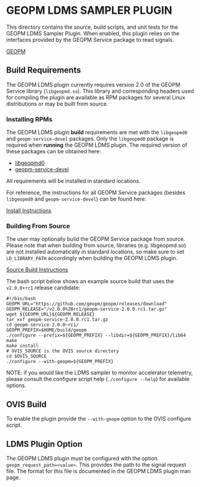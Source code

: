 GEOPM LDMS SAMPLER PLUGIN
=========================

This directory contains the source, build scripts, and unit tests for
the GEOPM LDMS Sampler Plugin.  When enabled, this plugin relies on the
interfaces provided by the GEOPM Service package to read signals.

[GEOPM](https://geopm.github.io)

Build Requirements
------------------

The GEOPM LDMS plugin currently requires version 2.0 of the GEOPM
Service library (``libgeopmd.so``).  This library and corresponding
headers used for compiling the plugin are available as RPM packages
for several Linux distributions or may be built from source.

### Installing RPMs

The GEOPM LDMS plugin **build** requirements are met with the
``libgeopmd0`` and ``geopm-service-devel`` packages. Only the
``libgeopmd0`` package is required when **running** the GEOPM LDMS
plugin. The required version of these packages can be obtained here:
- [libgeopmd0](https://software.opensuse.org/download.html?project=home%3Ageopm%3Arelease-v2.0-candidate&package=libgeopmd0)
- [geopm-service-devel](https://software.opensuse.org/download.html?project=home%3Ageopm%3Arelease-v2.0-candidate&package=geopm-service-devel)

All requirements will be installed in standard locations.

For reference, the instructions for all GEOPM Service packages
(besides ``libgeopmd0`` and ``geopm-service-devel``) can be found
here:

[Install Instructions](https://geopm.github.io/install.html)

### Building From Source

The user may optionally build the GEOPM Service package from source.
Please note that when building from source, libraries (e.g.
libgeopmd.so) are not installed automatically in standard locations,
so make sure to set ``LD_LIBRARY_PATH`` accordingly when building the
GEOPM LDMS plugin.

[Source Build Instructions](https://geopm.github.io/devel.html#developer-build-process)

The bash script below shows an example source build that uses the
``v2.0.0+rc1`` release candidate:

    #!/bin/bash
    GEOPM_URL="https://github.com/geopm/geopm/releases/download"
    GEOPM_RELEASE="/v2.0.0%2Brc1/geopm-service-2.0.0.rc1.tar.gz"
    wget ${GEOPM_URL}${GEOPM_RELEASE}
    tar xvf geopm-service-2.0.0.rc1.tar.gz
    cd geopm-service-2.0.0~rc1/
    GEOPM_PREFIX=$HOME/build/geopm
    ./configure --prefix=${GEOPM_PREFIX} --libdir=${GEOPM_PREFIX}/lib64
    make
    make install
    # OVIS_SOURCE is the OVIS source directory
    cd $OVIS_SOURCE
    ./configure --with-geopm=${GEOPM_PREFIX}

NOTE: if you would like the LDMS sampler to monitor accelerator
telemetry, please consult the configure script help
(``./configure --help``) for available options.

OVIS Build
----------

To enable the plugin provide the ``--with-geopm`` option to the OVIS
configure script.

LDMS Plugin Option
------------------

The GEOPM LDMS plugin must be configured with the option
``geopm_request_path=<value>``.  This provides the path to the signal
request file.  The format for this file is documented in the GEOPM
LDMS plugin man page.
